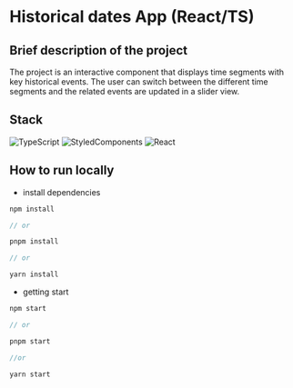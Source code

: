 # Historical dates App (React/TS)

## Brief description of the project

The project is an interactive component that displays time segments with key historical events. The user can switch between the different time segments and the related events are updated in a slider view.

## Stack

![TypeScript](https://img.shields.io/badge/typescript-%23007ACC.svg?style=for-the-badge&logo=typescript&logoColor=white)
![StyledComponents](https://img.shields.io/badge/styled--components-DB7093?style=for-the-badge&logo=styled-components&logoColor=white)
![React](https://img.shields.io/badge/React-20232A?style=for-the-badge&logo=react&logoColor=61DAFB)

## How to run locally

- install dependencies

```js
npm install

// or

pnpm install

// or

yarn install
```

- getting start

```js
npm start

// or

pnpm start

//or

yarn start
```
